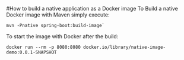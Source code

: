 #How to build a native application as a Docker image
To Build a native Docker image with Maven simply execute:

```
mvn -Pnative spring-boot:build-image`
```
To start the image with Docker after the build:

```
docker run --rm -p 8080:8080 docker.io/library/native-image-demo:0.0.1-SNAPSHOT
```
